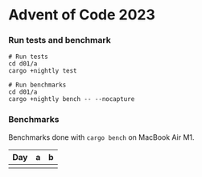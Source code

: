 # Advent of Code 2023

### Run tests and benchmark 

```
# Run tests 
cd d01/a
cargo +nightly test
  
# Run benchmarks
cd d01/a
cargo +nightly bench -- --nocapture
```

### Benchmarks

Benchmarks done with `cargo bench` on MacBook Air M1.

| Day                                          | a                              | b                              |
| -------------------------------------------- | ------------------------------ | ------------------------------ |
|||
